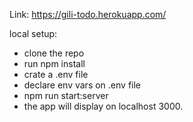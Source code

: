 Link: https://gili-todo.herokuapp.com/

local setup: 
- clone the repo
- run npm install
- crate a .env file 
- declare env vars on .env file
- npm run start:server
- the app will display on localhost 3000.

